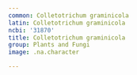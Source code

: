 ```yaml
---
common: Colletotrichum graminicola
latin: Colletotrichum graminicola
ncbi: '31870'
title: Colletotrichum graminicola
group: Plants and Fungi
image: .na.character

---
```

